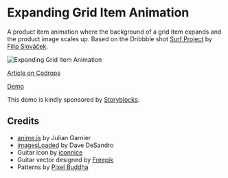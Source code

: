 # Expanding Grid Item Animation

A product item animation where the background of a grid item expands and the product image scales up. Based on the Dribbble shot [Surf Project](https://dribbble.com/shots/3879463-Surf-Project) by [Filip Slováček](https://dribbble.com/filipslovacek).

![Expanding Grid Item Animation](https://tympanus.net/codrops/wp-content/uploads/2017/11/expandinggrid_featured.jpg)

[Article on Codrops](https://tympanus.net/codrops/?p=32944)

[Demo](http://tympanus.net/Development/ExpandingGridItemAnimation/)

This demo is kindly sponsored by [Storyblocks](http://synd.co/2yatEfN).

## Credits

- [anime.js](http://anime-js.com/) by Julian Garnier
- [imagesLoaded](http://imagesloaded.desandro.com/) by Dave DeSandro
- Guitar icon by [iconnice](https://www.flaticon.com/authors/iconnice)
- Guitar vector designed by [Freepik](http://www.freepik.com)
- Patterns by [Pixel Buddha](https://pixelbuddha.net/)
